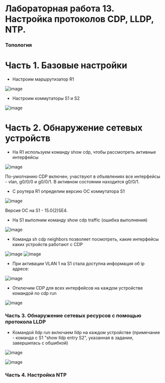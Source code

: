 # Лабораторная работа 13. Настройка протоколов CDP, LLDP, NTP.

### Топология

# Часть 1. Базовые настройки

- Настроим маршрутизатор R1

![image](https://user-images.githubusercontent.com/89464074/176669175-33fdf505-0fc9-4901-b845-1bb8c0ea35bd.png)

- Настроим коммутаторы S1 и S2

![image](https://user-images.githubusercontent.com/89464074/176669991-bc0fa1e0-7f9b-4255-940a-525bd15c3fb1.png)


# Часть 2. Обнаружение сетевых устройств

- На R1 используем команду show cdp, чтобы рассмотреть активные интерфейсы

![image](https://user-images.githubusercontent.com/89464074/176671803-2f6e69f5-71df-4100-b9a0-327e42be779d.png)

По-умолчанию CDP включен, участвуют в объявлениях все интерфейсы - vlan, g0/0/0 и g0/0/1. В активном состоянии находится g0/0/1.

- С роутера R1 определим версию ОС коммутатора S1

![image](https://user-images.githubusercontent.com/89464074/176672361-581f4396-a099-47fa-bfb5-92419ab84010.png)

Версия ОС на S1 - 15.0(2)SE4.

- На S1 выполним команду show cdp traffic (ошибка выполнения)

![image](https://user-images.githubusercontent.com/89464074/176673231-f6c19559-d4d1-4159-9dbc-5bb0eeaaa14f.png)

- Команда sh cdp neighbors позволяет посмотреть, какие интерфейсы каких устройств работают с CDP

![image](https://user-images.githubusercontent.com/89464074/176674706-6b4933b1-7f7e-4e4e-b80a-913ea936faa4.png)
![image](https://user-images.githubusercontent.com/89464074/176674383-33e73062-85cc-45f3-a07c-9eff18be1237.png)


- При активации VLAN 1 на S1 стала доступна информация об ip адресе:

![image](https://user-images.githubusercontent.com/89464074/176673697-9754a7f1-2921-4e48-bdb9-2a2a8d6d20b4.png)

- Отключим CDP для всех интерфейсов на каждом устройстве командой no cdp run

![image](https://user-images.githubusercontent.com/89464074/176675875-872bb952-6a80-4cf8-9592-7d3d735f502e.png)

### Часть 3. Обнаружение сетевых ресурсов с помощью протокола LLDP

- Командой lldp run включаем lldp на каждом устройстве
(примечание - команда с S1 "show lldp entry S2", указанная в задании, завершилась с обшибкой)

![image](https://user-images.githubusercontent.com/89464074/176678520-b7f30702-0b3e-4118-b4ee-fa8e113d825d.png)

![image](https://user-images.githubusercontent.com/89464074/176678606-65ea70ed-44e9-4878-9d56-99a2f66e4228.png)

### Часть 4. Настройка NTP







